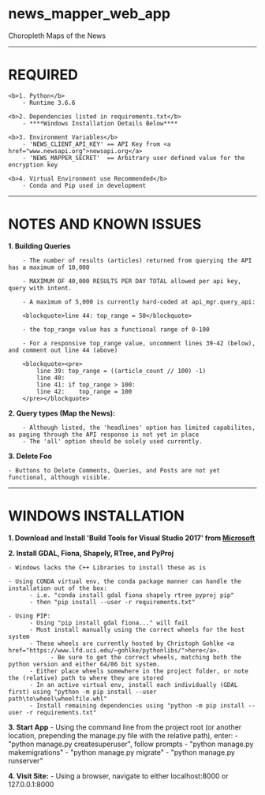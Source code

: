 # news_mapper_web_app
Choropleth Maps of the News 
<hr>
<h1>REQUIRED</h1>

    <b>1. Python</b> 
        - Runtime 3.6.6
    
    <b>2. Dependencies listed in requirements.txt</b>
        - ****Windows Installation Details Below****
    
    <b>3. Environment Variables</b>
        - 'NEWS_CLIENT_API_KEY' == API Key from <a href="www.newsapi.org">newsapi.org</a>
        - 'NEWS_MAPPER_SECRET'  == Arbitrary user defined value for the encryption key
    
    <b>4. Virtual Environment use Recommended</b>
        - Conda and Pip used in development

<hr>

<h1>NOTES AND KNOWN ISSUES</h1>

<b>1. Building Queries</b>
    
        - The number of results (articles) returned from querying the API has a maximum of 10,000

        - MAXIMUM OF 40,000 RESULTS PER DAY TOTAL allowed per api key, query with intent. 

        - A maximum of 5,000 is currently hard-coded at api_mgr.query_api:
        
        <blockquote>line 44: top_range = 50</blockquote>
        
        - the top_range value has a functional range of 0-100
        
        - For a responsive top_range value, uncomment lines 39-42 (below), and comment out line 44 (above)
        
        <blockquote><pre>
            line 39: top_range = ((article_count // 100) -1)
            line 40:
            line 41: if top_range > 100:
            line 42:    top_range = 100
        </pre></blockquote>
        
        
<b>2. Query types (Map the News):</b>
    
        - Although listed, the 'headlines' option has limited capabilites, as paging through the API response is not yet in place
        - The 'all' option should be solely used currently. 



<b>3. Delete Foo</b>

    - Buttons to Delete Comments, Queries, and Posts are not yet functional, although visible. 



<hr>

<h1>WINDOWS INSTALLATION</h1>

<b>1. Download and Install 'Build Tools for Visual Studio 2017' from <a href="https://visualstudio.microsoft.com/downloads/">Microsoft</a></b>



<b>2. Install GDAL, Fiona, Shapely, RTree, and PyProj</b>

    - Windows lacks the C++ Libraries to install these as is
    
    - Using CONDA virtual env, the conda package manner can handle the installation out of the box:
          - i.e. "conda install gdal fiona shapely rtree pyproj pip"
          - then "pip install --user -r requirements.txt"
          
    - Using PIP:
          - Using "pip install gdal fiona..." will fail
          - Must install manually using the correct wheels for the host system
          - These wheels are currently hosted by Christoph Gohlke <a href="https://www.lfd.uci.edu/~gohlke/pythonlibs/">here</a>.
                - Be sure to get the correct wheels, matching both the python version and either 64/86 bit system. 
          - Either place wheels somewhere in the project folder, or note the (relative) path to where they are stored
          - In an active virtual env, install each individually (GDAL first) using "python -m pip install --user path\to\wheel\wheelfile.whl"
          - Install remaining dependencies using "python -m pip install --user -r requirements.txt"
          
          
<b>3. Start App</b>
      - Using the command line from the project root (or another location, prepending the manage.py file with the relative path), enter:
      - "python manage.py createsuperuser", follow prompts
      - "python manage.py makemigrations"
      - "python manage.py migrate"
      - "python manage.py runserver"
          
<b>4. Visit Site:</b>
      - Using a browser, navigate to either localhost:8000 or 127.0.0.1:8000
      
      
      
      
   
